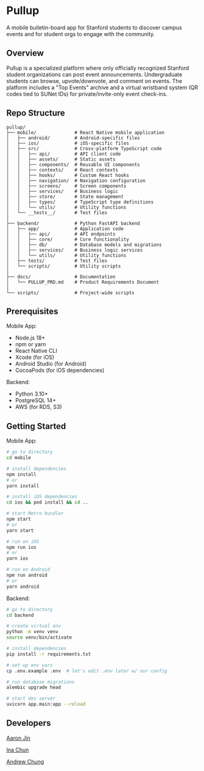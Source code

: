 # Pullup

A mobile bulletin-board app for Stanford students to discover campus events and for student orgs to engage with the community.

## Overview

Pullup is a specialized platform where only officially recognized Stanford student organizations can post event announcements. Undergraduate students can browse, upvote/downvote, and comment on events. The platform includes a "Top Events" archive and a virtual wristband system (QR codes tied to SUNet IDs) for private/invite-only event check-ins.

## Repo Structure

```
pullup/
├── mobile/              # React Native mobile application
│   ├── android/         # Android-specific files
│   ├── ios/             # iOS-specific files
│   ├── src/             # Cross-platform TypeScript code
│   │   ├── api/         # API client code
│   │   ├── assets/      # Static assets
│   │   ├── components/  # Reusable UI components
│   │   ├── contexts/    # React contexts
│   │   ├── hooks/       # Custom React hooks
│   │   ├── navigation/  # Navigation configuration
│   │   ├── screens/     # Screen components
│   │   ├── services/    # Business logic
│   │   ├── store/       # State management
│   │   ├── types/       # TypeScript type definitions
│   │   └── utils/       # Utility functions
│   └── __tests__/       # Test files
│
├── backend/             # Python FastAPI backend
│   ├── app/             # Application code
│   │   ├── api/         # API endpoints
│   │   ├── core/        # Core functionality
│   │   ├── db/          # Database models and migrations
│   │   ├── services/    # Business logic services
│   │   └── utils/       # Utility functions
│   ├── tests/           # Test files
│   └── scripts/         # Utility scripts
│
├── docs/                # Documentation
│   └── PULLUP_PRD.md    # Product Requirements Document
│
└── scripts/             # Project-wide scripts
```

## Prerequisites

Mobile App:

- Node.js 18+
- npm or yarn
- React Native CLI
- Xcode (for iOS)
- Android Studio (for Android)
- CocoaPods (for iOS dependencies)

Backend:

- Python 3.10+
- PostgreSQL 14+
- AWS (for RDS, S3)

## Getting Started

Mobile App:

```bash
# go to directory
cd mobile

# install dependencies
npm install
# or
yarn install

# install iOS dependencies
cd ios && pod install && cd ..

# start Metro bundler
npm start
# or
yarn start

# run on iOS
npm run ios
# or
yarn ios

# run on Android
npm run android
# or
yarn android
```

Backend:

```bash
# go to directory
cd backend

# create virtual env
python -m venv venv
source venv/bin/activate

# install dependencies
pip install -r requirements.txt

# set up env vars
cp .env.example .env  # let's edit .env later w/ our config

# run database migrations
alembic upgrade head

# start dev server
uvicorn app.main:app --reload
```

## Developers

[Aaron Jin](https://github.com/aaronkjin)

[Ina Chun](https://github.com/ikc2210)

[Andrew Chung](https://github.com/awchung04)
